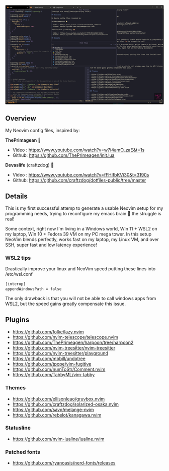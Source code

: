 ![mariogt nvim setup](/media/gtnvim.png "nvim")

## Overview

My Neovim config files, inspired by:

**ThePrimagean** 🍻

- Video : <https://www.youtube.com/watch?v=w7i4amO_zaE&t=1s>
- Github: <https://github.com/ThePrimeagen/init.lua>

**Devaslife** (craftzdog) 🐶

- Video : <https://www.youtube.com/watch?v=fFHlfbKVi30&t=3190s>
- Github: <https://github.com/craftzdog/dotfiles-public/tree/master>

## Details

This is my first successful attemp to generate a usable Neovim setup for my programming needs, trying to reconfigure my emacs brain 🦬 the struggle is real!

Some context, right now I'm living in a Windows world, Win 11 + WSL2 on my laptop, Win 10 + Fedora 39 VM on my PC mega tower. In this setup NeoVim blends perfectly, works fast on my laptop, my Linux VM, and over SSH, super fast and low latency experience!

### WSL2 tips

Drastically improve your linux and NeoVim speed putting these lines into /etc/wsl.conf

```
[interop]
appendWindowsPath = false
```

The only drawback is that you will not be able to call windows apps from WSL2, but the speed gains greatly compensate this issue.

## Plugins

- <https://github.com/folke/lazy.nvim>
- <https://github.com/nvim-telescope/telescope.nvim>
- <https://github.com/ThePrimeagen/harpoon/tree/harpoon2>
- <https://github.com/nvim-treesitter/nvim-treesitter>
- <https://github.com/nvim-treesitter/playground>
- <https://github.com/mbbill/undotree>
- <https://github.com/tpope/vim-fugitive>
- <https://github.com/numToStr/Comment.nvim>
- <https://github.com/TabbyML/vim-tabby>

### Themes

- <https://github.com/ellisonleao/gruvbox.nvim>
- <https://github.com/craftzdog/solarized-osaka.nvim>
- <https://github.com/savq/melange-nvim>
- <https://github.com/rebelot/kanagawa.nvim>

### Statusline

- <https://github.com/nvim-lualine/lualine.nvim>

### Patched fonts

- <https://github.com/ryanoasis/nerd-fonts/releases>
